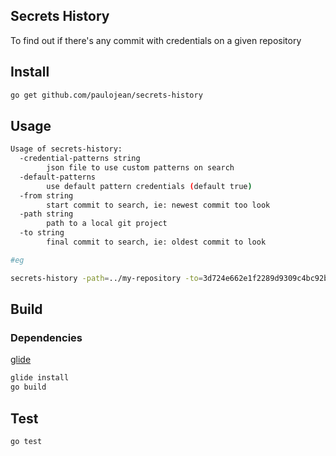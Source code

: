 Secrets History
-

To find out if there's any commit with credentials on a given repository

## Install
```sh
go get github.com/paulojean/secrets-history
```

## Usage
```sh
Usage of secrets-history:
  -credential-patterns string
    	json file to use custom patterns on search
  -default-patterns
    	use default pattern credentials (default true)
  -from string
    	start commit to search, ie: newest commit too look
  -path string
    	path to a local git project
  -to string
    	final commit to search, ie: oldest commit to look

#eg 

secrets-history -path=../my-repository -to=3d724e662e1f2289d9309c4bc92b2566529337c9 -credential-patterns='such_patterns.json'
```

## Build

### Dependencies
[glide](https://github.com/Masterminds/glide)

```sh
glide install
go build
```


## Test
```sh
go test
```